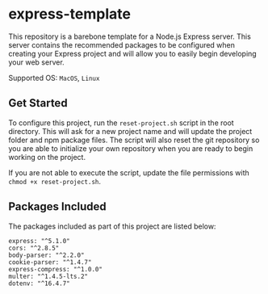 # express-template

This repository is a barebone template for a Node.js Express server. This server contains the recommended packages to be configured when creating your Express project and will allow you to easily begin developing your web server.

Supported OS: `MacOS`, `Linux`

## Get Started

To configure this project, run the `reset-project.sh` script in the root directory. This will ask for a new project name and will update the project folder and npm package files. The script will also reset the git repository so you are able to initialize your own repository when you are ready to begin working on the project.

If you are not able to execute the script, update the file permissions with `chmod +x reset-project.sh`.

## Packages Included

The packages included as part of this project are listed below:

```
express: "^5.1.0"
cors: "^2.8.5"
body-parser: "^2.2.0"
cookie-parser: "^1.4.7"
express-compress: "^1.0.0"
multer: "^1.4.5-lts.2"
dotenv: "^16.4.7"
```
